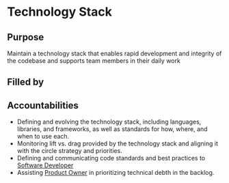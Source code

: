 # Technology Stack

## Purpose

Maintain a technology stack that enables rapid development and integrity of the codebase and supports team members in their daily work

## Filled by

## Accountabilities

- Defining and evolving the technology stack, including languages, libraries, and frameworks, as well as standards for how, where, and
  when to use each.
- Monitoring lift vs. drag provided by the technology stack and aligning it with the circle strategy and priorities.
- Defining and communicating code standards and best practices to [Software Developer](https://github.com/queueit/holacracy/blob/master/roles/software-developer.md)
- Assisting [Product Owner](https://github.com/queueit/holacracy/blob/master/roles/product-owner.md) in prioritizing technical debth 
  in the backlog.
